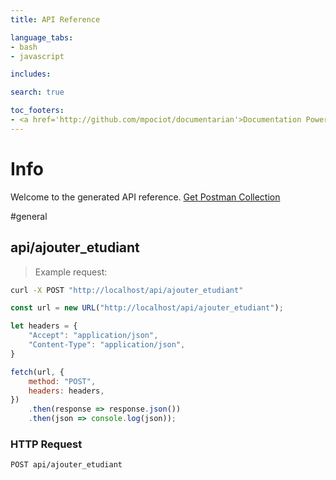 ```yaml
---
title: API Reference

language_tabs:
- bash
- javascript

includes:

search: true

toc_footers:
- <a href='http://github.com/mpociot/documentarian'>Documentation Powered by Documentarian</a>
---
```

<!-- START_INFO -->
# Info

Welcome to the generated API reference.
[Get Postman Collection](http://localhost/docs/collection.json)

<!-- END_INFO -->

#general


<!-- START_e8374757eed810f76848ca5643106498 -->
## api/ajouter_etudiant
> Example request:

```bash
curl -X POST "http://localhost/api/ajouter_etudiant" 
```

```javascript
const url = new URL("http://localhost/api/ajouter_etudiant");

let headers = {
    "Accept": "application/json",
    "Content-Type": "application/json",
}

fetch(url, {
    method: "POST",
    headers: headers,
})
    .then(response => response.json())
    .then(json => console.log(json));
```



### HTTP Request
`POST api/ajouter_etudiant`


<!-- END_e8374757eed810f76848ca5643106498 -->


